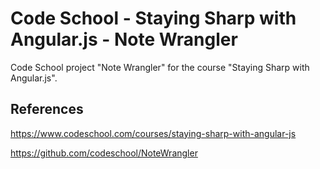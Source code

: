 # Code School - Staying Sharp with Angular.js - Note Wrangler

Code School project "Note Wrangler" for the course "Staying Sharp with Angular.js".

## References

https://www.codeschool.com/courses/staying-sharp-with-angular-js

https://github.com/codeschool/NoteWrangler
